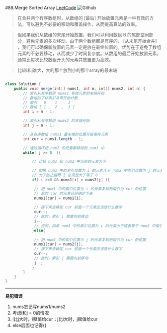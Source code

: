 #88.Merge Sorted Array
[LeetCode](https://leetcode.com/problems/merge-sorted-array/?envType=study-plan-v2&envId=top-interview-150)
![Github](https://github.com/ziyanw52/LeetCode/blob/master/%E5%9B%BE/Screen%20Shot%202023-08-10%20at%206.03.20%20PM.png)

> 在合并两个有序数组时，从数组的 [最后] 开始放置元素是一种有效的方法，可以避免不必要的移动和覆盖操作，从而提高算法的效率。

>但如果我们从数组的末尾开始放置，我们可以利用数组 B 的尾部空闲部分，避免元素的多次移动。由于两个数组都是有序的， [从末尾开始合并] ，我们可以确保新放置的元素一定是放在最终位置的。优势在于避免了数组元素的不必要移动，从而减少了时间复杂度。从数组的最后开始放置元素，通常比每次比较数组开头的元素并放置更为高效。

>比较i和j谁大，大的那个放到小的那个array的最末端


```java

class Solution {
    public void merge(int[] nums1, int m, int[] nums2, int n) {
        // 索引从有序数组 nums1 有效元素的末端开始
        // 数组的下标索引从零开始计数
        // 索引   0    1     2
        // 数组 [ 1 ,  2  ,  3 ]
        int i = m - 1;

        // 索引从有序数组 nums2 的末端开始
        int j = n - 1;

        // 从有序数组 nums1 最末端的位置开始保存元素
        int cur = nums1.length - 1;

        // 通过循环把 num2 的元素都移动到 num1 中
        while( j >= 0  ){

            // 比较 num1 和 num2 中当前的元素大小

            // 如果 num1 中的索引位置为 i 的元素大于 num2 中索引位置为 j 的元素
            // 为了防止越界 i 必须是大于等于 0 
            if( i >=0 && nums1[i] > nums2[j] ){

             // 把 num1 中的索引位置为 i 的元素复制到索引为 cur 的位置
             // 此时 cur 的元素已经确定下来
             nums1[cur] = nums1[i];
            
             // 接下来去确定 cur 前面一个元素应该放什么数字
             cur--;
             // 此时，索引 i 需要向前移动
             i--;
             // 否则，如果 num1 中的索引位置为 i 的元素小于或者等于 num2 中索引位置为 j 的元素
            }else{
             
             // 把 num2 中的索引位置为 j 的元素复制到索引为 cur 的位置
             nums1[cur] = nums2[j];
             // 接下来去确定 cur 前面一个元素应该放什么数字
             cur--;
             // 此时，索引 j 需要向前移动
             j--;
            }
        }
    }
}

```
---
**易犯错误**
1. nums忘记写nums1/nums2
2. 考虑i和j = 0的情况
3. i比j大时，i赋值给cur；j比i大时，j赋值给cur
4. else后面也记得{}
